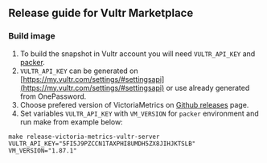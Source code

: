 ## Release guide for Vultr Marketplace

### Build image

1. To build the snapshot in Vultr account you will need `VULTR_API_KEY` and [packer](https://learn.hashicorp.com/tutorials/packer/get-started-install-cli).
2. `VULTR_API_KEY` can be generated on [https://my.vultr.com/settings/#settingsapi](https://my.vultr.com/settings/#settingsapi) or use already generated from OnePassword.
3. Choose prefered version of VictoriaMetrics on [Github releases](https://github.com/VictoriaMetrics/VictoriaMetrics/releases) page.
4. Set variables `VULTR_API_KEY` with `VM_VERSION` for `packer` environment and run make from example below:

```console
make release-victoria-metrics-vultr-server VULTR_API_KEY="5FI5J9PZCCN1TAXPHI8UMDH5ZX8JIHJKTSLB" VM_VERSION="1.87.1"
```
